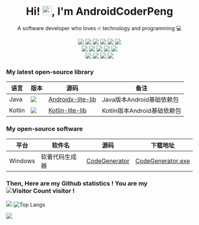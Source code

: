 <!-- 标题 + 个人描述, emoji 取自: http://emojihomepage.com -->
<p align="center">
  <h1 height="200px" align="center">
    Hi! <img src="https://cdn.jsdelivr.net/gh/MaleWeb/picture/images/techblog/hi.gif" width="25">, I'm AndroidCoderPeng
  </h1>
   <p align="center">A software developer who loves 🔥 technology and programming 💻</p>
</p>

<!-- 
  技术栈标签, 小标签来自: https://shields.io/
  1. shields 链接格式: https://img.shields.io/badge/-{标签文本}-{标签背景色}?style={标签类型}&logo={标签前面 Logo}&logoColor={Logo 颜色}
  2. shields 可选 Logo 列表参考: https://github.com/simple-icons/simple-icons/blob/develop/slugs.md
-->
<div align="center">
  <img src="https://img.shields.io/badge/-Java-f6da1c?style=flat&logo=oracle&logoColor=white">
  <img src="https://img.shields.io/badge/-Kotlin-purple?style=flat&logo=kotlin&logoColor=white">
  <img src="https://img.shields.io/badge/-C Sharp-green?style=flat&logo=csharp&logoColor=white">
  <img src="https://img.shields.io/badge/-Swift-orange?style=flat&logo=swift&logoColor=white">
  <img src="https://img.shields.io/badge/-C++-grey?style=flat&logo=cplusplus&logoColor=white">
  <img src="https://img.shields.io/badge/-SQL-red?style=flat&logo=mysql&logoColor=white">
</div>
<div align="center">
  <img src="https://img.shields.io/badge/-Git-ee462c?style=flat&logo=git&logoColor=white">
  <img src="https://img.shields.io/badge/-Github-black?style=flat&logo=github&logoColor=white">
  <img src="https://img.shields.io/badge/-Spring Boot-green?style=flat&logo=springboot&logoColor=white">
  <img src="https://img.shields.io/badge/-WPF-4a2bca?style=flat&logo=dotnet&logoColor=white">
  <img src="https://img.shields.io/badge/-Qt-green?style=flat&logo=qt&logoColor=white">
</div>
<div align="center">
  <img src="https://img.shields.io/badge/-Android-LimeGreen?style=flat&logo=android&logoColor=white">
  <img src="https://img.shields.io/badge/-iOS-black?style=flat&logo=apple&logoColor=white">
  <img src="https://img.shields.io/badge/-Windows-blue?style=flat&logo=windows&logoColor=white">
  <img src="https://img.shields.io/badge/-Linux-ee462c?style=flat&logo=linux&logoColor=white">
</div>

### My latest open-source library

| 语言     | 版本                                                                                                                         | 源码                                                                         | 备注                   |
|--------|----------------------------------------------------------------------------------------------------------------------------|----------------------------------------------------------------------------|----------------------|
| Java   | [![](https://jitpack.io/v/AndroidCoderPeng/Androidx-lite-lib.svg)](https://jitpack.io/#AndroidCoderPeng/Androidx-lite-lib) | [Androidx-lite-lib](https://github.com/AndroidCoderPeng/Androidx-lite-lib) | Java版本Android基础依赖包   |
| Kotlin | [![](https://jitpack.io/v/AndroidCoderPeng/Kotlin-lite-lib.svg)](https://jitpack.io/#AndroidCoderPeng/Kotlin-lite-lib)     | [Kotlin-lite-lib](https://github.com/AndroidCoderPeng/Kotlin-lite-lib)     | Kotlin版本Android基础依赖包 |

### My open-source software

| 平台      | 软件名     | 源码                                                                 | 下载地址                                                                                                       |
|---------|---------|--------------------------------------------------------------------|------------------------------------------------------------------------------------------------------------|
| Windows | 软著代码生成器 | [CodeGenerator](https://github.com/AndroidCoderPeng/CodeGenerator) | [CodeGenerator.exe](https://github.com/AndroidCoderPeng/CodeGenerator/blob/main/Example/CodeGenerator.exe) |

### Then, Here are my Github statistics ! You are my ![Visitor Count](https://profile-counter.glitch.me/AndroidCoderPeng/count.svg) visitor !

![](https://github-readme-stats.vercel.app/api?username=AndroidCoderPeng&show_icons=true&theme=aura&hide=issues)
![Top Langs](https://github-readme-stats.vercel.app/api/top-langs/?username=AndroidCoderPeng&layout=compact&theme=aura)

![](https://github-readme-activity-graph.cyclic.app/graph?username=AndroidCoderPeng)
